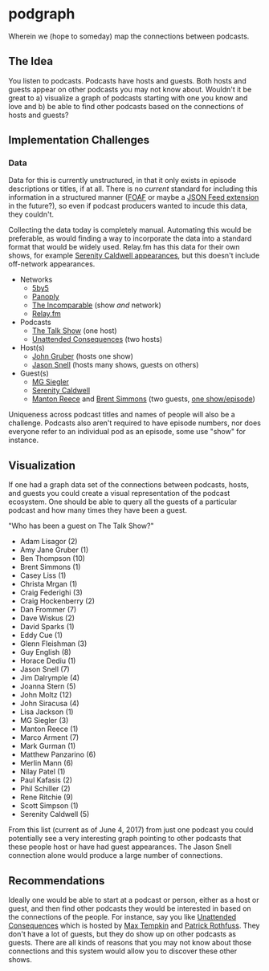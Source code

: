 # podgraph
Wherein we (hope to someday) map the connections between podcasts.

## The Idea
You listen to podcasts. Podcasts have hosts and guests. Both hosts and guests appear on other podcasts you may not know about. Wouldn't it be great to a) visualize a graph of podcasts starting with one you know and love and b) be able to find other podcasts based on the connections of hosts and guests?

## Implementation Challenges

### Data
Data for this is currently unstructured, in that it only exists in episode descriptions or titles, if at all. There is no _current_ standard for including this information in a structured manner ([FOAF](http://www.foaf-project.org/) or maybe a [JSON Feed extension](https://jsonfeed.org/version/1#extensions) in the future?), so even if podcast producers wanted to incude this data, they couldn't.

Collecting the data today is completely manual. Automating this would be preferable, as would finding a way to incorporate the data into a standard format that would be widely used. Relay.fm has this data for their own shows, for example [Serenity Caldwell appearances](https://www.relay.fm/people/serenitycaldwell), but this doesn't include off-network appearances.

* Networks
	* [5by5](http://5by5.tv/)
	* [Panoply](http://panoply.fm/) 
	* [The Incomparable](https://www.theincomparable.com/) (show _and_ network)
	* [Relay.fm](https://www.relay.fm/)
* Podcasts
	* [The Talk Show](https://daringfireball.net/thetalkshow/) (one host)
	* [Unattended Consequences](https://unattendedconsequences.simplecast.fm/) (two hosts)
* Host(s)
	* [John Gruber](https://twitter.com/gruber) (hosts one show)
	* [Jason Snell](https://twitter.com/jsnell) (hosts many shows, guests on others)
* Guest(s)
	* [MG Siegler](https://twitter.com/mgsiegler)
	* [Serenity Caldwell](http://manyhats.tumblr.com/about)
	* [Manton Reece](http://micro.manton.org/) and [Brent Simmons](http://inessential.com/) (two guests, [one show/episode](https://daringfireball.net/thetalkshow/2017/05/31/ep-192))

Uniqueness across podcast titles and names of people will also be a challenge. Podcasts also aren't required to have episode numbers, nor does everyone refer to an individual pod as an episode, some use "show" for instance.

## Visualization
If one had a graph data set of the connections between podcasts, hosts, and guests you could create a visual representation of the podcast ecosystem. One should be able to query all the guests of a particular podcast and how many times they have been a guest.

"Who has been a guest on The Talk Show?"

* Adam Lisagor (2)
* Amy Jane Gruber (1)
* Ben Thompson (10)
* Brent Simmons (1)
* Casey Liss (1)
* Christa Mrgan (1)
* Craig Federighi (3)
* Craig Hockenberry (2)
* Dan Frommer (7)
* Dave Wiskus (2)
* David Sparks (1)
* Eddy Cue (1)
* Glenn Fleishman (3)
* Guy English (8)
* Horace Dediu (1)
* Jason Snell (7)
* Jim Dalrymple (4)
* Joanna Stern (5)
* John Moltz (12)
* John Siracusa (4)
* Lisa Jackson (1)
* MG Siegler (3)
* Manton Reece (1)
* Marco Arment (7)
* Mark Gurman (1)
* Matthew Panzarino (6)
* Merlin Mann (6)
* Nilay Patel (1)
* Paul Kafasis (2)
* Phil Schiller (2)
* Rene Ritchie (9)
* Scott Simpson (1)
* Serenity Caldwell (5)

From this list (current as of June 4, 2017) from just one podcast you could potentially see a very interesting graph pointing to other podcasts that these people host or have had guest appearances. The Jason Snell connection alone would produce a large number of connections.

## Recommendations
Ideally one would be able to start at a podcast or person, either as a host or guest, and then find other podcasts they would be interested in based on the connections of the people. For instance, say you like [Unattended Consequences](https://unattendedconsequences.simplecast.fm/) which is hosted by [Max Tempkin](https://twitter.com/MaxTemkin) and [Patrick Rothfuss](http://www.patrickrothfuss.com/). They don't have a lot of guests, but they do show up on other podcasts as guests. There are all kinds of reasons that you may not know about those connections and this system would allow you to discover these other shows.
